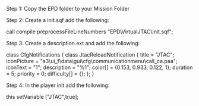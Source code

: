 Step 1: Copy the EPD folder to your Mission Folder

Step 2: Create a init.sqf add the following:

call compile preprocessFileLineNumbers "EPD\VirtualJTAC\init.sqf";

Step 3: Create a description.ext and add the following:

class CfgNotifications
{
	class JtacReloadNotification
	{
		title = "JTAC";
		iconPicture = "a3\ui_f\data\gui\cfg\communicationmenu\call_ca.paa";
		iconText = "1";
		description = "%1";
		color[] = {0.153, 0.933, 0.122, 1};
		duration = 5;
		priority = 0;
		difficulty[] = {};
	};
}

Step 4: In the player init add the following: 

this setVariable ["JTAC",true];
